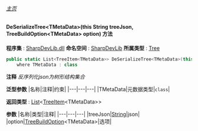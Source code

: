 ###### [主页](./Index.md "主页")
#### DeSerializeTree\<TMetaData\>(this String treeJson, TreeBuildOption\<TMetaData\> option) 方法
**程序集** : [SharpDevLib.dll](./SharpDevLib.assembly.md "SharpDevLib.dll")
**命名空间** : [SharpDevLib](./SharpDevLib.namespace.md "SharpDevLib")
**所属类型** : [Tree](./SharpDevLib.Tree.md "Tree")
``` csharp
public static List<TreeItem<TMetaData>> DeSerializeTree<TMetaData>(this String treeJson, TreeBuildOption<TMetaData> option)
    where TMetaData : class
```
**注释**
*反序列化json为树形结构集合*

**泛型参数**
|名称|注释|约束|
|---|---|---|
|TMetaData|元数据类型|`class`|


**返回类型** : [List](https://learn.microsoft.com/en-us/dotnet/api/system.collections.generic.list-1 "List")\<[TreeItem](./SharpDevLib.TreeItem.1.md "TreeItem")\<TMetaData\>\>

**参数**
|名称|类型|注释|
|---|---|---|
|treeJson|[String](https://learn.microsoft.com/en-us/dotnet/api/system.string "String")|json|
|option|[TreeBuildOption](./SharpDevLib.TreeBuildOption.1.md "TreeBuildOption")\<TMetaData\>|选项|

